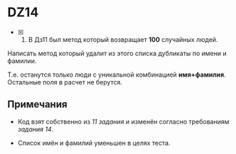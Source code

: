 # DZ14

- [x] 1) В Дз11 был метод который возвращает **100** случайных людей.

Написать метод который удалит из этого списка дубликаты по имени и фамилии.

Т.е. останутся только люди с уникальной комбинацией **имя+фамилия**. Остальные поля в расчет не берутся.

## Примечания

- Код взят собственно из *11 задания* и изменён согласно требованиям *задания 14*.

- Список имён и фамилий уменьшен в целях теста.